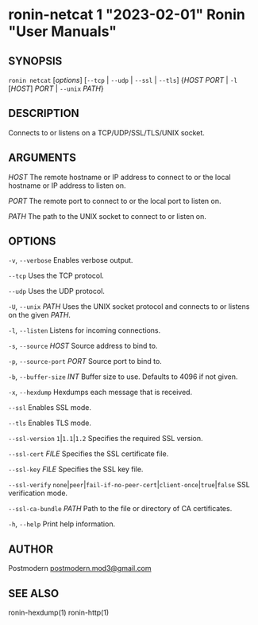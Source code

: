 # ronin-netcat 1 "2023-02-01" Ronin "User Manuals"

## SYNOPSIS

`ronin netcat` [*options*] [`--tcp` \| `--udp` \| `--ssl` \| `--tls`] {*HOST* *PORT* \| `-l` [*HOST*] *PORT* \| `--unix` *PATH*}

## DESCRIPTION

Connects to or listens on a TCP/UDP/SSL/TLS/UNIX socket.

## ARGUMENTS

*HOST*
  The remote hostname or IP address to connect to or the local hostname or IP
  address to listen on.

*PORT*
  The remote port to connect to or the local port to listen on.

*PATH*
  The path to the UNIX socket to connect to or listen on.

## OPTIONS

`-v`, `--verbose`
  Enables verbose output.

`--tcp`
  Uses the TCP protocol.

`--udp`
  Uses the UDP protocol.

`-U`, `--unix` *PATH*
  Uses the UNIX socket protocol and connects to or listens on the given *PATH*.

`-l`, `--listen`
  Listens for incoming connections.

`-s`, `--source` *HOST*
  Source address to bind to.

`-p`, `--source-port` *PORT*
  Source port to bind to.

`-b`, `--buffer-size` *INT*
  Buffer size to use. Defaults to 4096 if not given.

`-x`, `--hexdump`
  Hexdumps each message that is received.

`--ssl`
  Enables SSL mode.

`--tls`
  Enables TLS mode.

`--ssl-version` `1`\|`1.1`\|`1.2`
  Specifies the required SSL version.

`--ssl-cert` *FILE*
  Specifies the SSL certificate file.

`--ssl-key` *FILE*
  Specifies the SSL key file.

`--ssl-verify` `none`\|`peer`\|`fail-if-no-peer-cert`\|`client-once`\|`true`\|`false`
  SSL verification mode.

`--ssl-ca-bundle` *PATH*
  Path to the file or directory of CA certificates.

`-h`, `--help`
  Print help information.

## AUTHOR

Postmodern <postmodern.mod3@gmail.com>

## SEE ALSO

ronin-hexdump(1) ronin-http(1)
